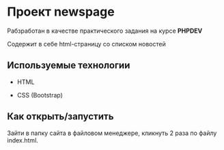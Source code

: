 # Проект newspage
Рабзработан в качестве практического задания на курсе **PHPDEV**

Содержит в себе html-страницу со списком новостей

## Используемые технологии

* HTML

* CSS (Bootstrap)


## Как открыть/запустить

Зайти в папку сайта в файловом менеджере, кликнуть 2 раза по файлу index.html.

